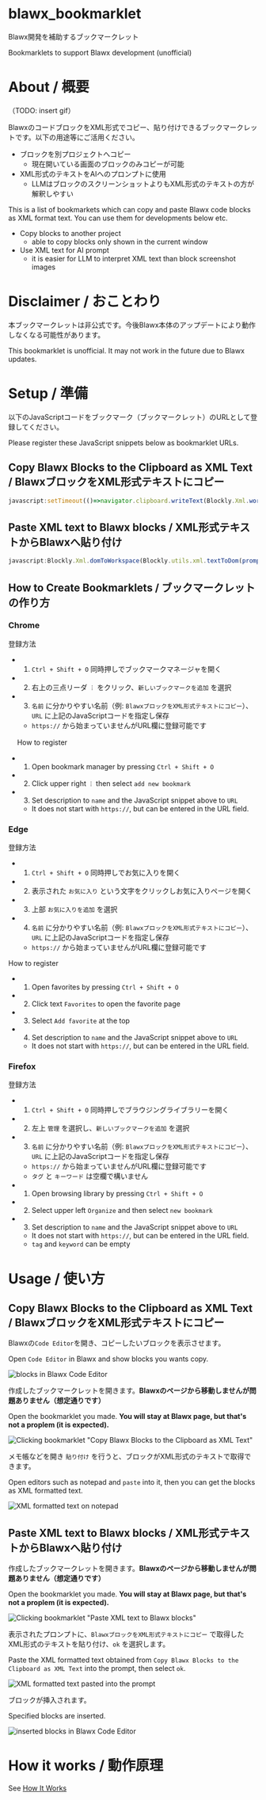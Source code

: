 # blawx_bookmarklet

Blawx開発を補助するブックマークレット

Bookmarklets to support Blawx development (unofficial)

# About / 概要

（TODO: insert gif）

BlawxのコードブロックをXML形式でコピー、貼り付けできるブックマークレットです。以下の用途等にご活用ください。

- ブロックを別プロジェクトへコピー
    - 現在開いている画面のブロックのみコピーが可能
- XML形式のテキストをAIへのプロンプトに使用
    - LLMはブロックのスクリーンショットよりもXML形式のテキストの方が解釈しやすい

This is a list of bookmarkets which can copy and paste Blawx code blocks as XML format text. You can use them for developments below etc.

- Copy blocks to another project
    - able to copy blocks only shown in the current window
- Use XML text for AI prompt
    - it is easier for LLM to interpret XML text than block screenshot images

# Disclaimer / おことわり

本ブックマークレットは非公式です。今後Blawx本体のアップデートにより動作しなくなる可能性があります。

This bookmarklet is unofficial. It may not work in the future due to Blawx updates.

# Setup / 準備

以下のJavaScriptコードをブックマーク（ブックマークレット）のURLとして登録してください。

Please register these JavaScript snippets below as bookmarklet URLs.

## Copy Blawx Blocks to the Clipboard as XML Text / BlawxブロックをXML形式テキストにコピー

```js
javascript:setTimeout(()=>navigator.clipboard.writeText(Blockly.Xml.workspaceToDom(demoWorkspace).outerHTML),100)
```

## Paste XML text to Blawx blocks / XML形式テキストからBlawxへ貼り付け

```js
javascript:Blockly.Xml.domToWorkspace(Blockly.utils.xml.textToDom(prompt('ブロックから取得したXMLを貼り付けてください')),demoWorkspace);
```

## How to Create Bookmarklets / ブックマークレットの作り方

### Chrome

登録方法
- 1. `Ctrl + Shift + O` 同時押しでブックマークマネージャを開く
- 2. 右上の三点リーダ `︙` をクリック、`新しいブックマークを追加` を選択
- 3. `名前` に分かりやすい名前（例: `BlawxブロックをXML形式テキストにコピー`）、`URL` に上記のJavaScriptコードを指定し保存
    - `https://` から始まっていませんがURL欄に登録可能です

　
How to register
- 1. Open bookmark manager by pressing `Ctrl + Shift + O`
- 2. Click upper right `︙` then select `add new bookmark`
- 3. Set description to `name` and the JavaScript snippet above to `URL`
    - It does not start with `https://`, but can be entered in the URL field.

### Edge

登録方法
- 1. `Ctrl + Shift + O` 同時押しでお気に入りを開く
- 2. 表示された `お気に入り` という文字をクリックしお気に入りページを開く
- 3. 上部 `お気に入りを追加` を選択
- 4. `名前` に分かりやすい名前（例: `BlawxブロックをXML形式テキストにコピー`）、`URL` に上記のJavaScriptコードを指定し保存
    - `https://` から始まっていませんがURL欄に登録可能です

How to register
- 1. Open favorites by pressing `Ctrl + Shift + O`
- 2. Click text `Favorites` to open the favorite page
- 3. Select `Add favorite` at the top
- 4. Set description to `name` and the JavaScript snippet above to `URL`
    - It does not start with `https://`, but can be entered in the URL field.

### Firefox

登録方法
- 1. `Ctrl + Shift + O` 同時押しでブラウジングライブラリーを開く
- 2. 左上 `管理` を選択し、`新しいブックマークを追加` を選択
- 3. `名前` に分かりやすい名前（例: `BlawxブロックをXML形式テキストにコピー`）、`URL` に上記のJavaScriptコードを指定し保存
    - `https://` から始まっていませんがURL欄に登録可能です
    - `タグ` と `キーワード` は空欄で構いません

- 1. Open browsing library by pressing `Ctrl + Shift + O`
- 2. Select upper left `Organize` and then select `new bookmark`
- 3. Set description to `name` and the JavaScript snippet above to `URL`
    - It does not start with `https://`, but can be entered in the URL field.
    - `tag` and `keyword` can be empty

# Usage / 使い方

## Copy Blawx Blocks to the Clipboard as XML Text / BlawxブロックをXML形式テキストにコピー

Blawxの`Code Editor`を開き、コピーしたいブロックを表示させます。

Open `Code Editor` in Blawx and show blocks you wants copy.

![blocks in Blawx Code Editor](./images/1_blawx_block.png)

作成したブックマークレットを開きます。**Blawxのページから移動しませんが問題ありません（想定通りです）**

Open the bookmarklet you made. **You will stay at Blawx page, but that's not a proplem (it is expected).**

![Clicking bookmarklet "Copy Blawx Blocks to the Clipboard as XML Text"](./images/2_bookmarklet.png)


メモ帳などを開き `貼り付け` を行うと、ブロックがXML形式のテキストで取得できます。

Open editors such as notepad and `paste` into it, then you can get the blocks as XML formatted text.

![XML formatted text on notepad](./images/3_notepad.png)

## Paste XML text to Blawx blocks / XML形式テキストからBlawxへ貼り付け

作成したブックマークレットを開きます。**Blawxのページから移動しませんが問題ありません（想定通りです）**

Open the bookmarklet you made. **You will stay at Blawx page, but that's not a proplem (it is expected).**

![Clicking bookmarklet "Paste XML text to Blawx blocks"](./images/4_bookmarklet.png)

表示されたプロンプトに、`BlawxブロックをXML形式テキストにコピー` で取得したXML形式のテキストを貼り付け、`ok` を選択します。

Paste the XML formatted text obtained from `Copy Blawx Blocks to the Clipboard as XML Text` into the prompt, then select `ok`.

![XML formatted text pasted into the prompt](./images/5_prompt.png)

ブロックが挿入されます。

Specified blocks are inserted.

![inserted blocks in Blawx Code Editor](./images/6_pasted_blocks.png)

# How it works / 動作原理

See [How It Works](./how_it_works.md)
